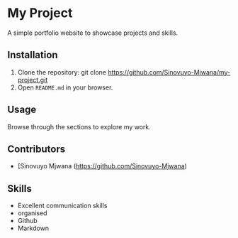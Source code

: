 # My Project

A simple portfolio website to showcase projects and skills.

## Installation

1. Clone the repository:
   git clone https://github.com/Sinovuyo-Mjwana/my-project.git
2. Open `README.md` in your browser.

## Usage

Browse through the sections to explore my work.

## Contributors

- [Sinovuyo Mjwana (https://github.com/Sinovuyo-Mjwana)

## Skills

- Excellent communication skills
- organised
- Github
- Markdown
